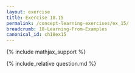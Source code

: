 ```yaml
---
layout: exercise
title: Exercise 18.15
permalink: /concept-learning-exercises/ex_15/
breadcrumb: 18-Learning-From-Examples
canonical_id: ch18ex15
---
```


{% include mathjax_support %}
<div id="hiddden">{% include_relative question.md %}</div>
